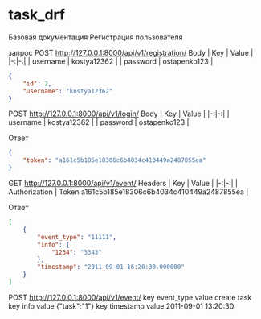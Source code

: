 # task_drf
Базовая документация
Регистрация пользователя

запрос POST
http://127.0.0.1:8000/api/v1/registration/
Body
| Key | Value |
|-:|-:|
| username | kostya12362 |
| password | ostapenko123 |
```json
{
    "id": 2,
    "username": "kostya12362"
}
```

POST
http://127.0.0.1:8000/api/v1/login/
Body
| Key | Value |
|-:|-:|
| username | kostya12362 |
| password | ostapenko123 |

Ответ
```json
{
    "token": "a161c5b185e18306c6b4034c410449a2487855ea"
}
```

GET
http://127.0.0.1:8000/api/v1/event/
Headers
| Key | Value |
|-:|-:|
| Authorization | Token a161c5b185e18306c6b4034c410449a2487855ea |

Ответ
```json
[
    {
        "event_type": "11111",
        "info": {
            "1234": "3343"
        },
        "timestamp": "2011-09-01 16:20:30.000000"
    }
]
```

POST
http://127.0.0.1:8000/api/v1/event/
key event_type value create task
key info value {"task":"1"}
key timestamp value 2011-09-01 13:20:30
